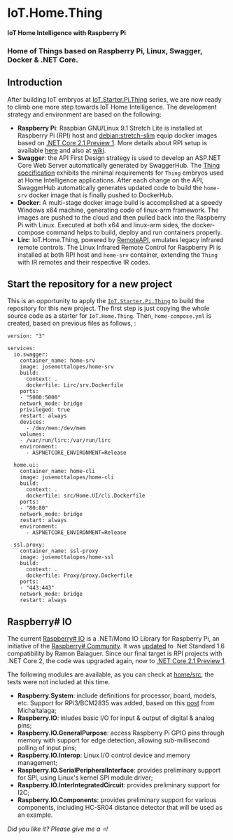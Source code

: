 # IoT.Home.Thing

#### IoT Home Intelligence with Raspberry Pi

### Home of Things based on Raspberry Pi, Linux, Swagger, Docker & .NET Core.

## Introduction

After building IoT embryos at [IoT.Starter.Pi.Thing](https://github.com/josemotta/IoT.Starter.Pi.Thing) series, we are now ready to climb one more step towards IoT Home Intelligence. The development strategy and environment are based on the following:  

- **Raspberry Pi**: Raspbian GNU/Linux 9.1 Stretch Lite is installed at Raspberry Pi (RPI) host and [debian:stretch-slim](https://github.com/dotnet/dotnet-docker/blob/master/2.1/runtime/stretch-slim/arm32v7/Dockerfile) equip docker images based on [.NET Core 2.1 Preview 1](https://blogs.msdn.microsoft.com/dotnet/2018/02/27/announcing-net-core-2-1-preview-1/). More details about RPI setup is available [here](https://github.com/josemotta/IoT.Starter.Pi.Thing/wiki/2.-IoT.Starter.Pi.Thing#2-setup) and also at [wiki](https://github.com/josemotta/IoT.Starter.Pi.Thing/wiki/RPI-Setup).
- **Swagger**: the API First Design strategy is used to develop an ASP.NET Core Web Server automatically generated by SwaggerHub. The [Thing specification](https://github.com/josemotta/IoT.Starter.Pi.Thing/wiki/2.-IoT.Starter.Pi.Thing#1-specs) exhibits the minimal requirements for `Thing` embryos used at Home Intelligence applications. After each change on the API, SwaggerHub automatically generates updated code to build the `home-srv` docker image that is finally pushed to DockerHub.
- **Docker**: A multi-stage docker image build is accomplished at a speedy Windows x64 machine, generating code of linux-arm framework. The images are pushed to the cloud and then pulled back into the Raspberry Pi with Linux. Executed at both x64 and linux-arm sides, the docker-compose command helps to build, deploy and run containers properly.
- **Lirc**: IoT.Home.Thing, powered by [RemoteAPI](https://app.swaggerhub.com/apis/motta/home/1.0.2#/Remote), emulates legacy infrared remote controls. The Linux Infrared Remote Control for Raspberry Pi is installed at both RPI host and `home-srv` container, extending the `Thing` with IR remotes and their respective IR codes.

## Start the repository for a new project

This is an opportunity to apply the [`IoT.Starter.Pi.Thing`](https://github.com/josemotta/IoT.Starter.Pi.Thing) to build the repository for this new project. The first step is just copying the whole  source code as a starter for `IoT.Home.Thing`. Then, `home-compose.yml` is created, based on previous files as follows, :

	version: "3"
	
	services:
	  io.swagger:
	    container_name: home-srv
	    image: josemottalopes/home-srv
	    build:
	      context: .
	      dockerfile: Lirc/srv.Dockerfile
	    ports:
	    - "5000:5000"
	    network_mode: bridge
	    privileged: true
	    restart: always
	    devices:
	      - /dev/mem:/dev/mem
	    volumes:
	    - /var/run/lirc:/var/run/lirc
	    environment:
	      - ASPNETCORE_ENVIRONMENT=Release
	
	  home.ui:
	    container_name: home-cli
	    image: josemottalopes/home-cli
	    build:
	      context: .
	      dockerfile: src/Home.UI/cli.Dockerfile
	    ports:
	    - "80:80"
	    network_mode: bridge
	    restart: always
	    environment:
	      - ASPNETCORE_ENVIRONMENT=Release
	 
	  ssl.proxy:
	    container_name: ssl-proxy
	    image: josemottalopes/home-ssl
	    build:
	      context: .
	      dockerfile: Proxy/proxy.Dockerfile
	    ports:
	    - "443:443"
	    network_mode: bridge
	    restart: always

## Raspberry# IO

The current [Raspberry# IO](https://github.com/raspberry-sharp/raspberry-sharp-io) is a .NET/Mono IO Library for Raspberry Pi, an initiative of the [Raspberry# Community](http://www.raspberry-sharp.org/). It was [updated](https://github.com/Ramon-Balaguer/raspberry-sharp-io) to .Net Standard 1.6 compatibility by Ramon Balaguer. Since our final target is RPI projects with .NET Core 2, the code was upgraded again, now to [.NET Core 2.1 Preview 1](https://blogs.msdn.microsoft.com/dotnet/2018/02/27/announcing-net-core-2-1-preview-1/).

The following modules are available, as you can check at [home/src](https://github.com/josemotta/IoT.Home.Thing/tree/master/home/src), the tests were not included at this time. 

- **Raspberry.System**: include definitions for processor, board, models, etc. Support for RPi3/BCM2835 was added, based on this [post](https://github.com/raspberry-sharp/raspberry-sharp-io/issues/88) from Michaltalaga;
- **Raspberry.IO**: inludes basic I/O for input & output of digital & analog pins;
- **Raspberry.IO.GeneralPurpose**: access Raspberry Pi GPIO pins through memory with support for edge detection, allowing sub-millisecond polling of input pins;
- **Raspberry.IO.Interop**: Linux I/O control device and memory management;
- **Raspberry.IO.SerialPeripheralInterface**: provides preliminary support for SPI,  using Linux's kernel SPI module driver;
- **Raspberry.IO.InterIntegratedCircuit**: provides preliminary support for I2C;
- **Raspberry.IO.Components**: provides preliminary support for various components, including HC-SR04 distance detector that will be used as an example.



*Did you like it? Please give me a :star:!*